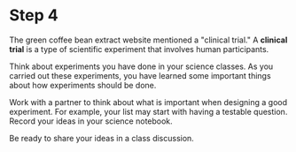 # Step 4

The green coffee bean extract website mentioned a "clinical trial." A **clinical trial** is a type of scientific experiment that involves human participants. 

Think about experiments you have done in your science classes. As you carried out these experiments, you have learned some important things about how experiments should be done. 

Work with a partner to think about what is important when designing a good experiment. For example, your list may start with having a testable question. Record your ideas in your science notebook. 

Be ready to share your ideas in a class discussion.